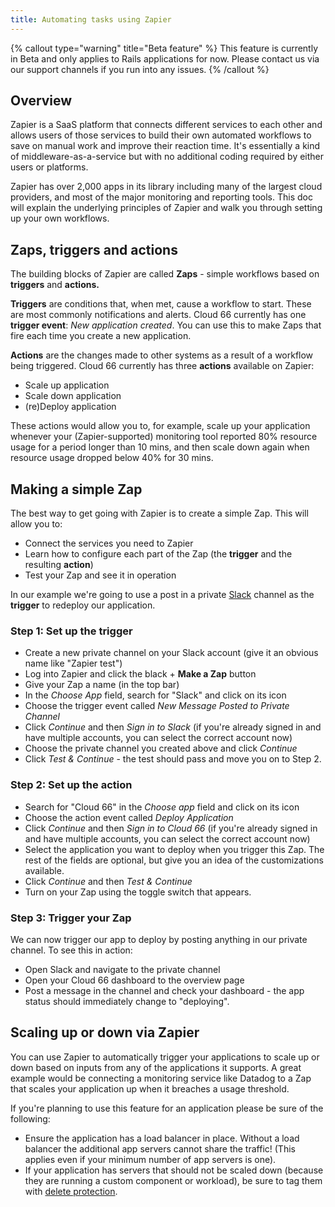 ```yaml
---
title: Automating tasks using Zapier
---
```


{% callout type="warning" title="Beta feature" %}
This feature is currently in Beta and only applies to Rails applications for now. Please contact us via our support channels if you run into any issues.
{% /callout %}

## Overview

Zapier is a SaaS platform that connects different services to each other and allows users of those services to build their own automated workflows to save on manual work and improve their reaction time. It's essentially a kind of middleware-as-a-service but with no additional coding required by either users or platforms.

Zapier has over 2,000 apps in its library including many of the largest cloud providers, and most of the major monitoring and reporting tools. This doc will explain the underlying principles of Zapier and walk you through setting up your own workflows. 

## Zaps, triggers and actions

The building blocks of Zapier are called **Zaps** - simple workflows based on **triggers** and **actions.** 

**Triggers** are conditions that, when met, cause a workflow to start. These are most commonly notifications and alerts. Cloud 66 currently has one **trigger event**: *New application created*. You can use this to make Zaps that fire each time you create a new application. 

**Actions** are the changes made to other systems as a result of a workflow being triggered. Cloud 66 currently has three **actions** available on Zapier:

- Scale up application
- Scale down application
- (re)Deploy application

These actions would allow you to, for example, scale up your application whenever your (Zapier-supported) monitoring tool reported 80% resource usage for a period longer than 10 mins, and then scale down again when resource usage dropped below 40% for 30 mins.

## Making a simple Zap

The best way to get going with Zapier is to create a simple Zap. This will allow you to:

- Connect the services you need to Zapier
- Learn how to configure each part of the Zap (the **trigger** and the resulting **action**)
- Test your Zap and see it in operation

In our example we're going to use a post in a private [Slack](https://slack.com/) channel as the **trigger** to redeploy our application. 

### Step 1: Set up the trigger

- Create a new private channel on your Slack account (give it an obvious name like "Zapier test")
- Log into Zapier and click the black + **Make a Zap** button
- Give your Zap a name (in the top bar)
- In the *Choose App* field, search for "Slack" and click on its icon
- Choose the trigger event called *New Message Posted to Private Channel*
- Click *Continue* and then *Sign in to Slack* (if you're already signed in and have multiple accounts, you can select the correct account now)
- Choose the private channel you created above and click *Continue*
- Click *Test & Continue* - the test should pass and move you on to Step 2.

### Step 2: Set up the action

- Search for "Cloud 66" in the *Choose app* field and click on its icon
- Choose the action event called *Deploy Application*
- Click *Continue* and then *Sign in to Cloud 66* (if you're already signed in and have multiple accounts, you can select the correct account now)
- Select the application you want to deploy when you trigger this Zap. The rest of the fields are optional, but give you an idea of the customizations available.
- Click *Continue* and then *Test & Continue*
- Turn on your Zap using the toggle switch that appears.

### Step 3: Trigger your Zap

We can now trigger our app to deploy by posting anything in our private channel. To see this in action:

- Open Slack and navigate to the private channel
- Open your Cloud 66 dashboard to the overview page
- Post a message in the channel and check your dashboard - the app status should immediately change to "deploying".

## Scaling up or down via Zapier

You can use Zapier to automatically trigger your applications to scale up or down based on inputs from any of the applications it supports. A great example would be connecting a monitoring service like Datadog to a Zap that scales your application up when it breaches a usage threshold. 

If you're planning to use this feature for an application please be sure of the following:

- Ensure the application has a load balancer in place. Without a load balancer the additional app servers cannot share the traffic! (This applies even if your minimum number of app servers is one).
- If your application has servers that should not be scaled down (because they are running a custom component or workload), be sure to tag them with [delete protection](/docs/servers/scaling#delete-protection).
